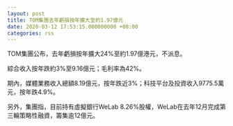 ```yaml
---
layout: post
title: TOM集團去年虧損按年擴大至約1.97億元
date: 2020-03-12 17:53:15.000000000 +08:00
categories: rss
---
```


TOM集團公布，去年虧損按年擴大24%至約1.97億港元，不派息。

綜合收入按年跌約3%至9.16億元；毛利率為42%。

期內，媒體業務收入總額8.19億元，按年跌近3%；科技平台及投資收入9775.5萬元，按年跌4.9%。

另外，集團指，目前持有虛擬銀行WeLab 8.26%股權，WeLab在去年12月完成第三輪策略性融資，籌集逾12億元。
